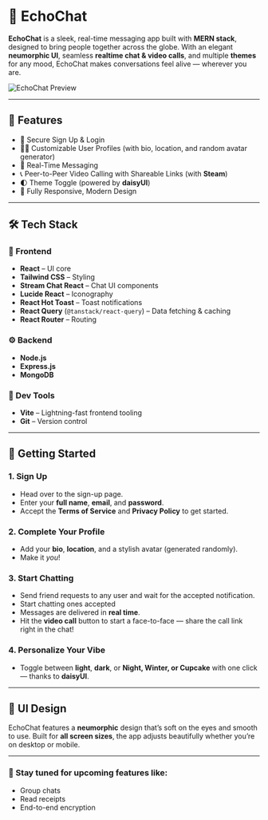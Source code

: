 # 💬 EchoChat

**EchoChat** is a sleek, real-time messaging app built with **MERN stack**, designed to bring people together across the globe. With an elegant **neumorphic UI**, seamless **realtime chat & video calls**, and multiple **themes** for any mood, EchoChat makes conversations feel alive — wherever you are.

![EchoChat Preview](https://drive.google.com/uc?export=view&id=16jdsy1IelRRYnojXRTYLAXgbQVtrNvFM)


---

## 🚀 Features

- 🔐 Secure Sign Up & Login
- 🧑‍🎨 Customizable User Profiles (with bio, location, and random avatar generator)
- 💬 Real-Time Messaging
- 📞 Peer-to-Peer Video Calling with Shareable Links (with **Steam**)
- 🌓 Theme Toggle (powered by **daisyUI**)
- 📱 Fully Responsive, Modern Design

---

## 🛠️ Tech Stack

### 🌟 Frontend
- **React** – UI core
- **Tailwind CSS** – Styling
- **Stream Chat React** – Chat UI components
- **Lucide React** – Iconography
- **React Hot Toast** – Toast notifications
- **React Query** (`@tanstack/react-query`) – Data fetching & caching
- **React Router** – Routing

### ⚙️ Backend
- **Node.js**
- **Express.js**
- **MongoDB**

### 🧪 Dev Tools
- **Vite** – Lightning-fast frontend tooling
- **Git** – Version control

---

## 🧭 Getting Started

### 1. Sign Up
- Head over to the sign-up page.
- Enter your **full name**, **email**, and **password**.
- Accept the **Terms of Service** and **Privacy Policy** to get started.

### 2. Complete Your Profile
- Add your **bio**, **location**, and a stylish avatar (generated randomly).
- Make it *you*!

### 3. Start Chatting
- Send friend requests to any user and wait for the accepted notification.
- Start chatting ones accepted
- Messages are delivered in **real time**.
- Hit the **video call** button to start a face-to-face — share the call link right in the chat!

### 4. Personalize Your Vibe
- Toggle between **light**, **dark**, or **Night, Winter, or Cupcake** with one click — thanks to **daisyUI**.

---

## 🎨 UI Design

EchoChat features a **neumorphic** design that’s soft on the eyes and smooth to use. Built for **all screen sizes**, the app adjusts beautifully whether you’re on desktop or mobile.

---

### 🔗 Stay tuned for upcoming features like:
- Group chats
- Read receipts
- End-to-end encryption
